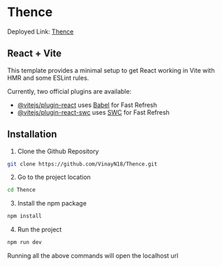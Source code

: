 # Thence

Deployed Link: [Thence](https://fabulous-mermaid-0cd9bd.netlify.app/)

## React + Vite

This template provides a minimal setup to get React working in Vite with HMR and some ESLint rules.

Currently, two official plugins are available:

- [@vitejs/plugin-react](https://github.com/vitejs/vite-plugin-react/blob/main/packages/plugin-react/README.md) uses [Babel](https://babeljs.io/) for Fast Refresh
- [@vitejs/plugin-react-swc](https://github.com/vitejs/vite-plugin-react-swc) uses [SWC](https://swc.rs/) for Fast Refresh

## Installation

1. Clone the Github Repository

```bash
git clone https://github.com/VinayN18/Thence.git
```

2. Go to the project location

```bash
cd Thence
```

3. Install the npm package

```bash
npm install
```

4. Run the project

```bash
npm run dev
```

Running all the above commands will open the localhost url

